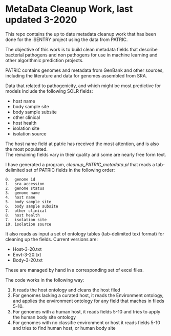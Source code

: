 

# MetaData Cleanup Work, last updated 3-2020

This repo contains the up to date metadata cleanup work that has been done for the iSENTRY project using the data from PATRIC.

The objective of this work is to build clean metadata fields that describe bacterial pathogens and non pathogens for use in machine learning and other algorithmic prediction projects. 

PATRIC contains genomes and metadata from GenBank and other sources, including the literature and data for genomes assembled from SRA.

Data that related to pathogenicity, and which might be most predictive for models include the following SOLR fields:

* host name
* body sample site
* body sample subsite
* other clinical
* host health
* isolation site
* isolation source

The host name field at patric has received the most attention, and is also the most populated.  
The remaining fields vary in their quality and some are nearly free form text. 

I have generated a program, *cleanup_PATRIC_metadata.pl* that reads a tab-delimited set of PATRIC fields in the following order:

	0.  genome id
	1.  sra accession
	2.  genome status
	3.  genome name
	4.  host name
	5.  body sample site
	6.  body sample subsite
	7.  other clinical
	8.  host health
	7.  isolation site
	10. isolation source
  
 It also reads as input a set of ontology tables (tab-delimited text format) for cleaning up the fields. Current versions are:  
 
 * Host-3-20.txt
 * Envt-3-20.txt
 * Body-3-20.txt
 
 These are managed by hand in a corresponding set of excel files. 
 
 The code works in the following way:
 1.  It reads the host ontology and cleans the host filed
 2.  For genomes lacking a curated host, it reads the Environment ontology, and applies the environment ontology for any field that maches in fileds 5-10.
 3.  For genomes with a human host, it reads fields 5-10 and tries to apply the human body site ontology 
 4.  For genomes with no classifie environment or host it reads fields 5-10 and tries to find human host, or human body site
 
 
 
 
 
 
 
 


